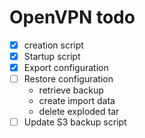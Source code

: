 # OpenVPN todo

* [x] creation script
* [x] Startup script
* [x] Export configuration
* [ ] Restore configuration
    * retrieve backup
    * create import data 
    * delete exploded tar
* [ ] Update S3 backup script
